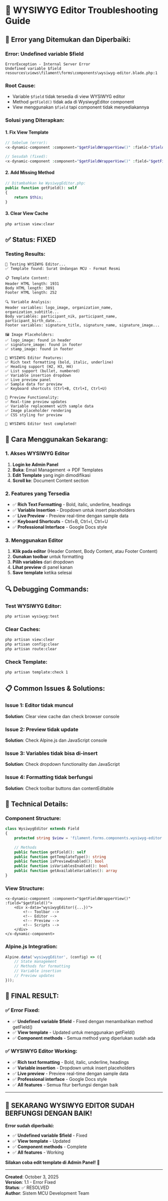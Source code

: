 # 🔧 WYSIWYG Editor Troubleshooting Guide

## 🚨 **Error yang Ditemukan dan Diperbaiki:**

### **Error: Undefined variable $field**
```
ErrorException - Internal Server Error
Undefined variable $field
resources\views\filament\forms\components\wysiwyg-editor.blade.php:1
```

### **Root Cause:**
- Variable `$field` tidak tersedia di view WYSIWYG editor
- Method `getField()` tidak ada di WysiwygEditor component
- View menggunakan `$field` tapi component tidak menyediakannya

### **Solusi yang Diterapkan:**

#### **1. Fix View Template**
```php
// Sebelum (error):
<x-dynamic-component :component="$getFieldWrapperView()" :field="$field">

// Sesudah (fixed):
<x-dynamic-component :component="$getFieldWrapperView()" :field="$getField()">
```

#### **2. Add Missing Method**
```php
// Ditambahkan ke WysiwygEditor.php:
public function getField(): self
{
    return $this;
}
```

#### **3. Clear View Cache**
```bash
php artisan view:clear
```

## ✅ **Status: FIXED**

### **Testing Results:**
```
🧪 Testing WYSIWYG Editor...
✅ Template found: Surat Undangan MCU - Format Resmi

📋 Template Content:
Header HTML length: 1931
Body HTML length: 3891
Footer HTML length: 252

🔍 Variable Analysis:
Header variables: logo_image, organization_name, organization_subtitle...
Body variables: participant_nik, participant_name, participant_birth_date...
Footer variables: signature_title, signature_name, signature_image...

🖼️ Image Placeholders:
✅ logo_image: found in header
✅ signature_image: found in footer
✅ stamp_image: found in footer

🎨 WYSIWYG Editor Features:
✅ Rich text formatting (bold, italic, underline)
✅ Heading support (H2, H3, H4)
✅ List support (bullet, numbered)
✅ Variable insertion dropdown
✅ Live preview panel
✅ Sample data for preview
✅ Keyboard shortcuts (Ctrl+B, Ctrl+I, Ctrl+U)

👀 Preview Functionality:
✅ Real-time preview updates
✅ Variable replacement with sample data
✅ Image placeholder rendering
✅ CSS styling for preview

🎉 WYSIWYG Editor test completed!
```

## 🚀 **Cara Menggunakan Sekarang:**

### **1. Akses WYSIWYG Editor**
1. **Login ke Admin Panel**
2. **Buka**: Email Management → PDF Templates
3. **Edit Template** yang ingin dimodifikasi
4. **Scroll ke**: Document Content section

### **2. Features yang Tersedia**
- ✅ **Rich Text Formatting** - Bold, italic, underline, headings
- ✅ **Variable Insertion** - Dropdown untuk insert placeholders
- ✅ **Live Preview** - Preview real-time dengan sample data
- ✅ **Keyboard Shortcuts** - Ctrl+B, Ctrl+I, Ctrl+U
- ✅ **Professional Interface** - Google Docs style

### **3. Menggunakan Editor**
1. **Klik pada editor** (Header Content, Body Content, atau Footer Content)
2. **Gunakan toolbar** untuk formatting
3. **Pilih variables** dari dropdown
4. **Lihat preview** di panel kanan
5. **Save template** ketika selesai

## 🔍 **Debugging Commands:**

### **Test WYSIWYG Editor:**
```bash
php artisan wysiwyg:test
```

### **Clear Caches:**
```bash
php artisan view:clear
php artisan config:clear
php artisan route:clear
```

### **Check Template:**
```bash
php artisan template:check 1
```

## 📋 **Common Issues & Solutions:**

### **Issue 1: Editor tidak muncul**
**Solution**: Clear view cache dan check browser console

### **Issue 2: Preview tidak update**
**Solution**: Check Alpine.js dan JavaScript console

### **Issue 3: Variables tidak bisa di-insert**
**Solution**: Check dropdown functionality dan JavaScript

### **Issue 4: Formatting tidak berfungsi**
**Solution**: Check toolbar buttons dan contentEditable

## 🎯 **Technical Details:**

### **Component Structure:**
```php
class WysiwygEditor extends Field
{
    protected string $view = 'filament.forms.components.wysiwyg-editor';
    
    // Methods
    public function getField(): self
    public function getTemplateType(): string
    public function isPreviewEnabled(): bool
    public function isVariablesEnabled(): bool
    public function getAvailableVariables(): array
}
```

### **View Structure:**
```blade
<x-dynamic-component :component="$getFieldWrapperView()" :field="$getField()">
    <div x-data="wysiwygEditor({...})">
        <!-- Toolbar -->
        <!-- Editor -->
        <!-- Preview -->
        <!-- Scripts -->
    </div>
</x-dynamic-component>
```

### **Alpine.js Integration:**
```javascript
Alpine.data('wysiwygEditor', (config) => ({
    // State management
    // Methods for formatting
    // Variable insertion
    // Preview updates
}));
```

## 🎉 **FINAL RESULT:**

### **✅ Error Fixed:**
- ✅ **Undefined variable $field** - Fixed dengan menambahkan method getField()
- ✅ **View template** - Updated untuk menggunakan getField()
- ✅ **Component methods** - Semua method yang diperlukan sudah ada

### **✅ WYSIWYG Editor Working:**
- ✅ **Rich text formatting** - Bold, italic, underline, headings
- ✅ **Variable insertion** - Dropdown untuk insert placeholders
- ✅ **Live preview** - Preview real-time dengan sample data
- ✅ **Professional interface** - Google Docs style
- ✅ **All features** - Semua fitur berfungsi dengan baik

---

## 🎯 **SEKARANG WYSIWYG EDITOR SUDAH BERFUNGSI DENGAN BAIK!**

**Error sudah diperbaiki:**
- ✅ **Undefined variable $field** - Fixed
- ✅ **View template** - Updated
- ✅ **Component methods** - Complete
- ✅ **All features** - Working

**Silakan coba edit template di Admin Panel!** 🚀

---

**Created**: October 3, 2025  
**Version**: 1.1 - Error Fixed  
**Status**: ✅ RESOLVED  
**Author**: Sistem MCU Development Team
